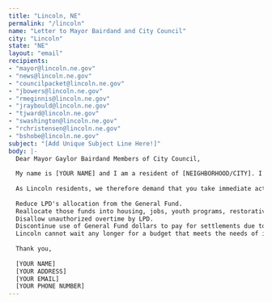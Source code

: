 ```yaml
---
title: "Lincoln, NE"
permalink: "/lincoln"
name: "Letter to Mayor Bairdand and City Council"
city: "Lincoln"
state: "NE"
layout: "email"
recipients:
- "mayor@lincoln.ne.gov"
- "news@lincoln.ne.gov"
- "councilpacket@lincoln.ne.gov"
- "jbowers@lincoln.ne.gov"
- "rmeginnis@lincoln.ne.gov"
- "jraybould@lincoln.ne.gov"
- "tjward@lincoln.ne.gov"
- "swashington@lincoln.ne.gov"
- "rchristensen@lincoln.ne.gov"
- "bshobe@lincoln.ne.gov"
subject: "[Add Unique Subject Line Here!]"
body: |-
  Dear Mayor Gaylor Bairdand Members of City Council,
  
  My name is [YOUR NAME] and I am a resident of [NEIGHBORHOOD/CITY]. I write this letter to urge you to begin defunding and demilitarizing the Lincoln Police Department. LPD’s budget has increased by 14% since the 2017-2018 budget. For the 2019-2020 year, the portion of the general fund spent on LPD was just under 25%. LPD’s increased funding is a direct harm to other necessary and more needed services in our city. Other services including parks and recreation, transportation and utilities, and urban development take much less out of the general costing the city 9.8%, 1.3%, and 0.5% respectively (Source: 2018-2020 Council Adopted Biennial Operating Budget). LPD is a direct cost to other services this city desperately needs.
  
  As Lincoln residents, we therefore demand that you take immediate action to ensure the following:
  
  Reduce LPD's allocation from the General Fund.
  Reallocate those funds into housing, jobs, youth programs, restorative justice, mental health workers, and community development programs to keep the community safe.
  Disallow unauthorized overtime by LPD.
  Discontinue use of General Fund dollars to pay for settlements due to police murder, misconduct, and negligence.
  Lincoln cannot wait any longer for a budget that meets the needs of its residents. The only way to achieve this is to take immediate steps to defund LPD.
  
  Thank you,
  
  [YOUR NAME]
  [YOUR ADDRESS]
  [YOUR EMAIL]
  [YOUR PHONE NUMBER]
---
```

